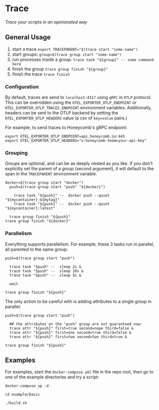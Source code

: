 # Trace

*Trace your scripts in an opinionated way*

## General Usage

1. start a trace `export TRACEPARENT="$(trace start "some-name")`
2. start groups: `group=$(trace group start "some-name")`
3. run processes inside a group: `trace task "${group}" -- some command here`
4. finish the group `trace group finish "${group}"`
5. finish the trace `trace finish`

### Configuration

By default, traces are send to `localhost:4317` using `gRPC` in `OTLP` protocol.  This can be overridden using the `OTEL_EXPORTER_OTLP_ENDPOINT` or `OTEL_EXPORTER_OTLP_TRACES_ENDPOINT` environment variables.  Additionally, headers can be sent to the OTLP backend by setting the `OTEL_EXPORTER_OTLP_HEADERS` value (a csv of `key=value` pairs.)

For example, to send traces to Honeycomb's gRPC endpoint:

```shell
export OTEL_EXPORTER_OTLP_ENDPOINT=api.honeycomb.io:443
export OTEL_EXPORTER_OTLP_HEADERS="x-honeycomb-team=your-api-key"
```

### Grouping

Groups are optional, and can be as deeply nested as you like.  If you don't explicitly set the parent of a group (second argument), it will default to the span in the `TRACEPARENT` environment variable.

```shell
docker=$(trace group start "docker")
  push=$(trace group start "push" "${docker}")

    trace task "${push}" --  docker push --quiet "${mycontainer}:${mytag}"
    trace task "${push}" --  docker push --quiet "${mycontainer}:latest"

  trace group finish "${push}"
trace group finish "${docker}"
```

### Parallelism

Everything supports parallelism.  For example, these 3 tasks run in parallel, all parented to the same group:


```shell
push=$(trace group start "push")

  trace task "$push" --  sleep 2s &
  trace task "$push" --  sleep 10s &
  trace task "$push" --  sleep 5s &

  wait

trace group finish "${push}"
```

The only action to be careful with is adding attributes to a single group in parallel:

```shell
push=$(trace group start "push")

  ## the attributes on the "push" group are not guaranteed now:
  trace attr "${push}" first=true second=nope third=false &
  trace attr "${push}" first=one second=true third=false &
  trace attr "${push}" first=two second=two third=true &

trace group finish "${push}"
```

## Examples

For examples, start the `docker-compose.yml` file in the repo root, then go to one of the example directories and try a script:

```shell
docker-compose up -d

cd example/basic

./build.sh
```

